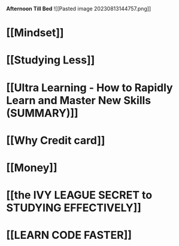 

**Afternoon Till Bed**
![[Pasted image 20230813144757.png]]



# [[Mindset]]

# [[Studying Less]]

# [[Ultra Learning -  How to Rapidly Learn and Master New Skills (SUMMARY)]]



# [[Why Credit card]]

# [[Money]]

# [[the IVY LEAGUE SECRET to STUDYING EFFECTIVELY]]


# [[LEARN CODE FASTER]]